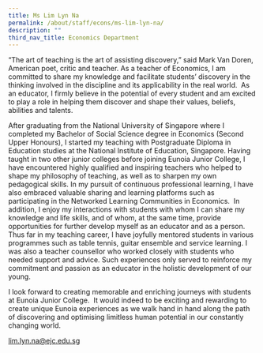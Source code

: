 ```yaml
---
title: Ms Lim Lyn Na
permalink: /about/staff/econs/ms-lim-lyn-na/
description: ""
third_nav_title: Economics Department
---
```



“The art of teaching is the art of assisting discovery,” said Mark Van Doren, American poet, critic and teacher. As a teacher of Economics, I am committed to share my knowledge and facilitate students’ discovery in the thinking involved in the discipline and its applicability in the real world.  As an educator, I firmly believe in the potential of every student and am excited to play a role in helping them discover and shape their values, beliefs, abilities and talents.

After graduating from the National University of Singapore where I completed my Bachelor of Social Science degree in Economics (Second Upper Honours), I started my teaching with Postgraduate Diploma in Education studies at the National Institute of Education, Singapore. Having taught in two other junior colleges before joining Eunoia Junior College, I have encountered highly qualified and inspiring teachers who helped to shape my philosophy of teaching, as well as to sharpen my own pedagogical skills. In my pursuit of continuous professional learning, I have also embraced valuable sharing and learning platforms such as participating in the Networked Learning Communities in Economics.  In addition, I enjoy my interactions with students with whom I can share my knowledge and life skills, and of whom, at the same time, provide opportunities for further develop myself as an educator and as a person. Thus far in my teaching career, I have joyfully mentored students in various programmes such as table tennis, guitar ensemble and service learning. I was also a teacher counsellor who worked closely with students who needed support and advice. Such experiences only served to reinforce my commitment and passion as an educator in the holistic development of our young.

I look forward to creating memorable and enriching journeys with students at Eunoia Junior College.  It would indeed to be exciting and rewarding to create unique Eunoia experiences as we walk hand in hand along the path of discovering and optimising limitless human potential in our constantly changing world.

[lim.lyn.na@ejc.edu.sg](mailto:lim.lyn.na@ejc.edu.sg)